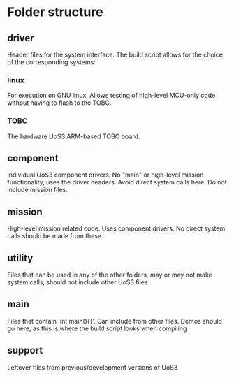 # Folder structure

## driver

Header files for the system interface. The build script allows for the choice
of the corresponding systems:

### linux

For execution on GNU linux. Allows testing of high-level MCU-only code without
having to flash to the TOBC.

### TOBC

The hardware UoS3 ARM-based TOBC board.

## component

Individual UoS3 component drivers. No "main" or high-level mission
functionality, uses the driver headers. Avoid direct system calls here.
Do not include mission files.

## mission

High-level mission related code. Uses component drivers. No direct system calls
should be made from these.

## utility

Files that can be used in any of the other folders, may or may not make
system calls, should not include other UoS3 files

## main

Files that contain 'int main(){}'. Can include from other files. Demos should
go here, as this is where the build script looks when compiling

## support

Leftover files from previous/development versions of UoS3
